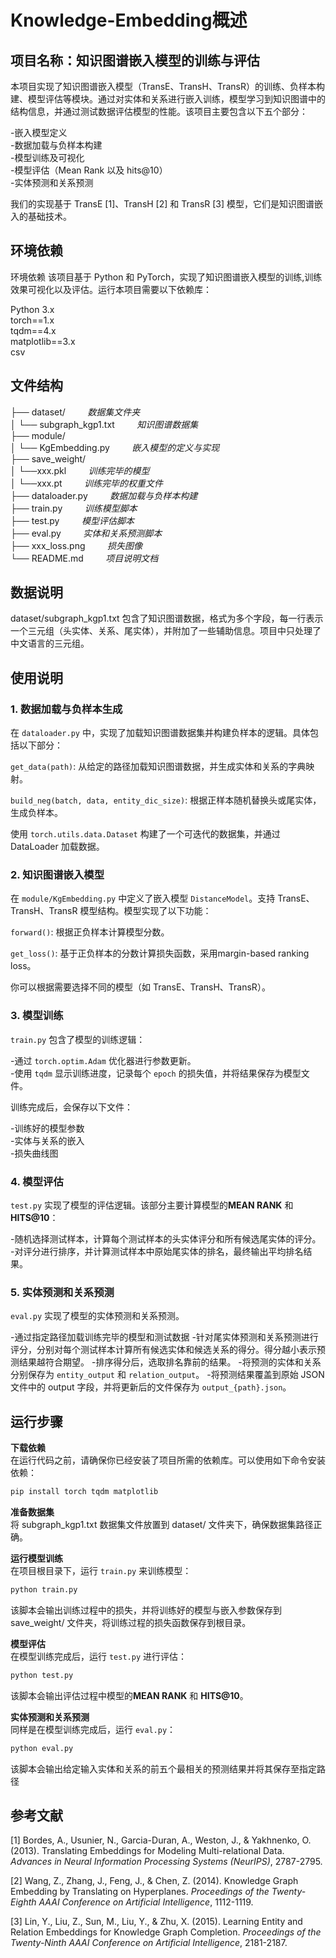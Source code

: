 # **Knowledge-Embedding概述**
## 项目名称：知识图谱嵌入模型的训练与评估

本项目实现了知识图谱嵌入模型（TransE、TransH、TransR）的训练、负样本构建、模型评估等模块。通过对实体和关系进行嵌入训练，模型学习到知识图谱中的结构信息，并通过测试数据评估模型的性能。该项目主要包含以下五个部分：

-嵌入模型定义  
-数据加载与负样本构建  
-模型训练及可视化  
-模型评估（Mean Rank 以及 hits@10）  
-实体预测和关系预测  

我们的实现基于 TransE [1]、TransH [2] 和 TransR [3] 模型，它们是知识图谱嵌入的基础技术。
## 环境依赖
环境依赖
该项目基于 Python 和 PyTorch，实现了知识图谱嵌入模型的训练,训练效果可视化以及评估。运行本项目需要以下依赖库：

Python 3.x  
torch==1.x  
tqdm==4.x  
matplotlib==3.x  
csv

## 文件结构

├── dataset/                 &nbsp;&nbsp;&nbsp; &nbsp;&nbsp;&nbsp;      _数据集文件夹_  
│   └── subgraph_kgp1.txt        &nbsp;&nbsp;&nbsp;  &nbsp;&nbsp;&nbsp;  _知识图谱数据集_  
├── module/  
│   └── KgEmbedding.py       &nbsp;&nbsp;&nbsp;  &nbsp;&nbsp;&nbsp;      _嵌入模型的定义与实现_  
├── save_weight/    
│   └──xxx.pkl               &nbsp;&nbsp;&nbsp;  &nbsp;&nbsp;&nbsp;      _训练完毕的模型_      
│   └──xxx.pt              &nbsp;&nbsp;&nbsp;   &nbsp;&nbsp;&nbsp;       _训练完毕的权重文件_  
├── dataloader.py           &nbsp;&nbsp;&nbsp;   &nbsp;&nbsp;&nbsp;      _数据加载与负样本构建_  
├── train.py                &nbsp;&nbsp;&nbsp; &nbsp;&nbsp;&nbsp;       _训练模型脚本_  
├── test.py                &nbsp;&nbsp;&nbsp;  &nbsp;&nbsp;&nbsp;      _模型评估脚本_  
├── eval.py                &nbsp;&nbsp;&nbsp;  &nbsp;&nbsp;&nbsp;      _实体和关系预测脚本_  
├── xxx_loss.png                &nbsp;&nbsp;&nbsp;  &nbsp;&nbsp;&nbsp;      _损失图像_  
└── README.md             &nbsp;&nbsp;&nbsp;   &nbsp;&nbsp;&nbsp;       _项目说明文档_  

## 数据说明
dataset/subgraph_kgp1.txt 包含了知识图谱数据，格式为多个字段，每一行表示一个三元组（头实体、关系、尾实体），并附加了一些辅助信息。项目中只处理了中文语言的三元组。

## 使用说明
### 1. 数据加载与负样本生成
在 `dataloader.py` 中，实现了加载知识图谱数据集并构建负样本的逻辑。具体包括以下部分：

``get_data(path)``: 从给定的路径加载知识图谱数据，并生成实体和关系的字典映射。  

``build_neg(batch, data, entity_dic_size)``: 根据正样本随机替换头或尾实体，生成负样本。  

使用 `torch.utils.data.Dataset` 构建了一个可迭代的数据集，并通过 DataLoader 加载数据。

### 2. 知识图谱嵌入模型
在 `module/KgEmbedding.py` 中定义了嵌入模型 `DistanceModel`。支持 TransE、TransH、TransR 模型结构。模型实现了以下功能：  

``forward()``: 根据正负样本计算模型分数。  

``get_loss()``: 基于正负样本的分数计算损失函数，采用margin-based ranking loss。  

你可以根据需要选择不同的模型（如 TransE、TransH、TransR）。

### 3. 模型训练
`train.py` 包含了模型的训练逻辑：

-通过 `torch.optim.Adam` 优化器进行参数更新。  
-使用 `tqdm` 显示训练进度，记录每个 `epoch` 的损失值，并将结果保存为模型文件。  

训练完成后，会保存以下文件：

-训练好的模型参数  
-实体与关系的嵌入  
-损失曲线图  

### 4. 模型评估
`test.py` 实现了模型的评估逻辑。该部分主要计算模型的**MEAN RANK** 和 **HITS@10**：

-随机选择测试样本，计算每个测试样本的头实体评分和所有候选尾实体的评分。
-对评分进行排序，并计算测试样本中原始尾实体的排名，最终输出平均排名结果。  

### 5. 实体预测和关系预测
`eval.py` 实现了模型的实体预测和关系预测。

-通过指定路径加载训练完毕的模型和测试数据
-针对尾实体预测和关系预测进行评分，分别对每个测试样本计算所有候选实体和候选关系的得分。得分越小表示预测结果越符合期望。
-排序得分后，选取排名靠前的结果。
-将预测的实体和关系分别保存为 `entity_output` 和 `relation_output`。
-将预测结果覆盖到原始 JSON 文件中的 output 字段，并将更新后的文件保存为 `output_{path}.json`。

## 运行步骤
**下载依赖**   
在运行代码之前，请确保你已经安装了项目所需的依赖库。可以使用如下命令安装依赖：

```bash
pip install torch tqdm matplotlib
```  

**准备数据集**   
将 subgraph_kgp1.txt 数据集文件放置到 dataset/ 文件夹下，确保数据集路径正确。

**运行模型训练**  
在项目根目录下，运行 `train.py` 来训练模型：  

```bash
python train.py
```

该脚本会输出训练过程中的损失，并将训练好的模型与嵌入参数保存到 save_weight/ 文件夹，将训练过程的损失函数保存到根目录。

**模型评估**   
在模型训练完成后，运行 `test.py` 进行评估：  

```bash
python test.py
```

该脚本会输出评估过程中模型的**MEAN RANK** 和 **HITS@10**。

**实体预测和关系预测**    
同样是在模型训练完成后，运行 `eval.py`：  

```bash
python eval.py
```

该脚本会输出给定输入实体和关系的前五个最相关的预测结果并将其保存至指定路径


## 参考文献

[1] Bordes, A., Usunier, N., Garcia-Duran, A., Weston, J., & Yakhnenko, O. (2013). Translating Embeddings for Modeling Multi-relational Data. *Advances in Neural Information Processing Systems (NeurIPS)*, 2787-2795.

[2] Wang, Z., Zhang, J., Feng, J., & Chen, Z. (2014). Knowledge Graph Embedding by Translating on Hyperplanes. *Proceedings of the Twenty-Eighth AAAI Conference on Artificial Intelligence*, 1112-1119.

[3] Lin, Y., Liu, Z., Sun, M., Liu, Y., & Zhu, X. (2015). Learning Entity and Relation Embeddings for Knowledge Graph Completion. *Proceedings of the Twenty-Ninth AAAI Conference on Artificial Intelligence*, 2181-2187.

